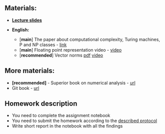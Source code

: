 ## Materials:
* [__Lecture slides__](https://github.com/Aelphy/ISC2018/tree/fall2018/week1/Lecture.pdf)

* __English:__
  * [__main__] The paper about computational complexity, Turing machines, P and NP classes - [link](https://www.dis.uniroma1.it/~ausiello/InfoTeoIIRM/book/itc.pdf)
  * [__main__] Floating point representation video - [video](https://www.youtube.com/watch?v=8afbTaA-gOQ)
  * [__recommended__] Vector norms  [pdf](http://www.math.usm.edu/lambers/mat610/sum10/lecture2.pdf) [video](https://www.youtube.com/watch?v=tXCqr2UsbWQ) 

## More materials:
* __[recommended]__ - Superior book on numerical analysis - [url](https://www.researchgate.net/publication/265621004_A_Brief_Introduction_to_Numerical_Analysis)
* Git book - [url](https://git-scm.com/book/en/v2)

## Homework description
* You need to complete the assignment notebook
* You need to submit the homework according to the [described protocol](https://github.com/Aelphy/ISC2019/wiki/Homeworks-and-grading-(ETHZ-and-UZH))
* Write short report in the notebook with all the findings
